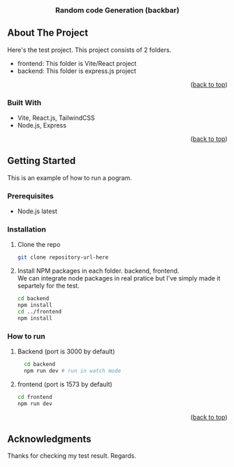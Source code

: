 <!-- PROJECT LOGO -->
<br />
<div align="center">

  <h3 align="center">Random code Generation (backbar) </h3>

</div>

<!-- ABOUT THE PROJECT -->

## About The Project

Here's the test project.
This project consists of 2 folders.

- frontend: This folder is Vite/React project
- backend: This folder is express.js project

<p align="right">(<a href="#readme-top">back to top</a>)</p>

### Built With

- Vite, React.js, TailwindCSS
- Node.js, Express

<p align="right">(<a href="#readme-top">back to top</a>)</p>

<!-- GETTING STARTED -->

## Getting Started

This is an example of how to run a pogram.

### Prerequisites

- Node.js latest

### Installation

1. Clone the repo
   ```sh
   git clone repository-url-here
   ```
2. Install NPM packages in each folder. backend, frontend.  
   We can integrate node packages in real pratice but I've simply made it separtely for the test.
   ```sh
   cd backend
   npm install
   cd ../frontend
   npm install
   ```

### How to run

1. Backend (port is 3000 by default)
   ```sh
     cd backend
     npm run dev # run in watch mode
   ```
2. frontend (port is 1573 by default)
   ```sh
   cd frontend
   npm run dev
   ```

<p align="right">(<a href="#readme-top">back to top</a>)</p>

<!-- ACKNOWLEDGMENTS -->

## Acknowledgments

Thanks for checking my test result. Regards.
